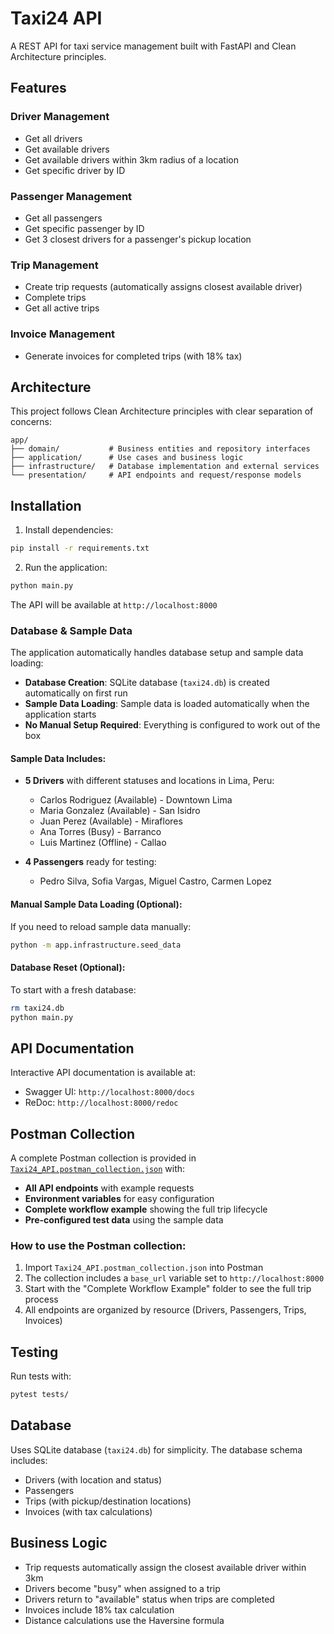 # Taxi24 API

A REST API for taxi service management built with FastAPI and Clean Architecture principles.

## Features

### Driver Management
- Get all drivers
- Get available drivers
- Get available drivers within 3km radius of a location
- Get specific driver by ID

### Passenger Management
- Get all passengers
- Get specific passenger by ID
- Get 3 closest drivers for a passenger's pickup location

### Trip Management
- Create trip requests (automatically assigns closest available driver)
- Complete trips
- Get all active trips

### Invoice Management
- Generate invoices for completed trips (with 18% tax)

## Architecture

This project follows Clean Architecture principles with clear separation of concerns:

```
app/
├── domain/           # Business entities and repository interfaces
├── application/      # Use cases and business logic
├── infrastructure/   # Database implementation and external services
└── presentation/     # API endpoints and request/response models
```

## Installation

1. Install dependencies:
```bash
pip install -r requirements.txt
```

2. Run the application:
```bash
python main.py
```

The API will be available at `http://localhost:8000`

### Database & Sample Data

The application automatically handles database setup and sample data loading:

- **Database Creation**: SQLite database (`taxi24.db`) is created automatically on first run
- **Sample Data Loading**: Sample data is loaded automatically when the application starts
- **No Manual Setup Required**: Everything is configured to work out of the box

#### Sample Data Includes:
- **5 Drivers** with different statuses and locations in Lima, Peru:
  - Carlos Rodriguez (Available) - Downtown Lima
  - Maria Gonzalez (Available) - San Isidro
  - Juan Perez (Available) - Miraflores
  - Ana Torres (Busy) - Barranco
  - Luis Martinez (Offline) - Callao

- **4 Passengers** ready for testing:
  - Pedro Silva, Sofia Vargas, Miguel Castro, Carmen Lopez

#### Manual Sample Data Loading (Optional):
If you need to reload sample data manually:
```bash
python -m app.infrastructure.seed_data
```

#### Database Reset (Optional):
To start with a fresh database:
```bash
rm taxi24.db
python main.py
```

## API Documentation

Interactive API documentation is available at:
- Swagger UI: `http://localhost:8000/docs`
- ReDoc: `http://localhost:8000/redoc`

## Postman Collection

A complete Postman collection is provided in [`Taxi24_API.postman_collection.json`](Taxi24_API.postman_collection.json) with:

- **All API endpoints** with example requests
- **Environment variables** for easy configuration
- **Complete workflow example** showing the full trip lifecycle
- **Pre-configured test data** using the sample data

### How to use the Postman collection:

1. Import `Taxi24_API.postman_collection.json` into Postman
2. The collection includes a `base_url` variable set to `http://localhost:8000`
3. Start with the "Complete Workflow Example" folder to see the full trip process
4. All endpoints are organized by resource (Drivers, Passengers, Trips, Invoices)

## Testing

Run tests with:
```bash
pytest tests/
```

## Database

Uses SQLite database (`taxi24.db`) for simplicity. The database schema includes:
- Drivers (with location and status)
- Passengers
- Trips (with pickup/destination locations)
- Invoices (with tax calculations)

## Business Logic

- Trip requests automatically assign the closest available driver within 3km
- Drivers become "busy" when assigned to a trip
- Drivers return to "available" status when trips are completed
- Invoices include 18% tax calculation
- Distance calculations use the Haversine formula